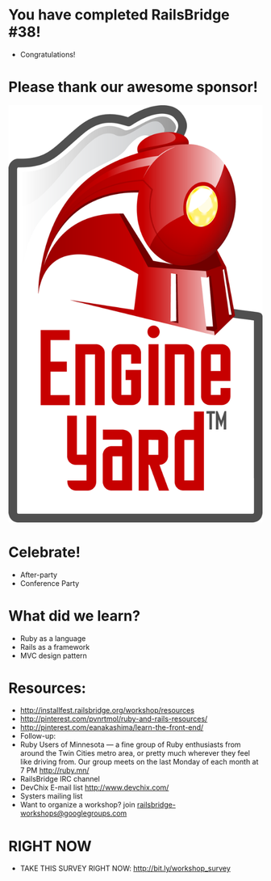 <!SLIDE bullets incremental>
# You have completed RailsBridge #38!
* Congratulations!


<!SLIDE bullets>
# Please thank our awesome sponsor!
![EngineYard](img/ey_logo_rgb.png)

<!SLIDE bullets>
# Celebrate!
* After-party 
* Conference Party

<!SLIDE bullets>
# What did we learn?
* Ruby as a language
* Rails as a framework
* MVC design pattern

<!SLIDE bullets>
# Resources:
* http://installfest.railsbridge.org/workshop/resources
* http://pinterest.com/pvnrtmol/ruby-and-rails-resources/
* http://pinterest.com/eanakashima/learn-the-front-end/
* Follow-up:
* Ruby Users of Minnesota — a fine group of Ruby enthusiasts from around the Twin Cities metro area, or pretty much wherever they feel like driving from. Our group meets on the last Monday of each month at 7 PM http://ruby.mn/
* RailsBridge IRC channel
* DevChix E-mail list http://www.devchix.com/
* Systers mailing list
* Want to organize a workshop? join railsbridge-workshops@googlegroups.com

<!SLIDE bullets>
# RIGHT NOW
* TAKE THIS SURVEY RIGHT NOW: http://bit.ly/workshop_survey 
